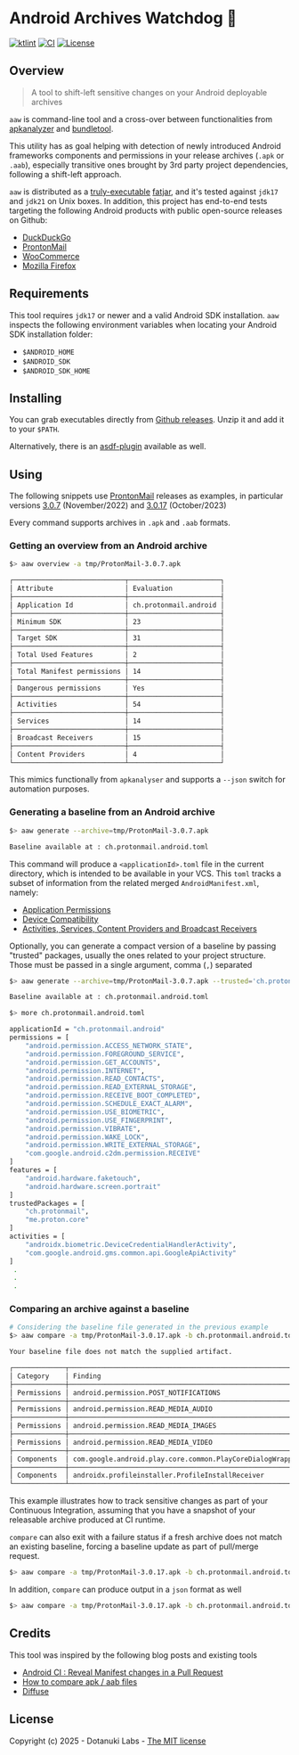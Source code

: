 # Android Archives Watchdog 🐶

[![ktlint](https://img.shields.io/badge/code%20style-%E2%9D%A4-FF4081.svg)](https://ktlint.github.io/)
[![CI](https://github.com/dotanuki-labs/android-archives-watchdog/actions/workflows/ci.yaml/badge.svg)](https://github.com/dotanuki-labs/android-archives-watchdog/actions/workflows/ci.yaml)
[![License](https://img.shields.io/github/license/dotanuki-labs/norris)](https://choosealicense.com/licenses/mit)

## Overview

> A tool to shift-left sensitive changes on your Android deployable archives

`aaw` is command-line tool and a cross-over between functionalities from
[apkanalyzer](https://developer.android.com/tools/apkanalyzer) and
[bundletool](https://developer.android.com/tools/bundletool).

This utility has as goal helping with detection of newly introduced Android frameworks
components and permissions in your release archives (`.apk` or `.aab`), especially transitive
ones brought by 3rd party project dependencies, following a shift-left approach.

`aaw` is distributed as a
[truly-executable](https://skife.org/java/unix/2011/06/20/really_executable_jars.html)
[fatjar](https://gradleup.com/shadow), and
it's tested against `jdk17` and `jdk21` on Unix boxes. In addition, this project has
end-to-end tests targeting the following Android products with public open-source releases
on Github:

- [DuckDuckGo](https://github.com/duckduckgo/Android)
- [ProntonMail](https://github.com/ProtonMail/proton-mail-android)
- [WooCommerce](https://github.com/woocommerce/woocommerce-android)
- [Mozilla Firefox](https://github.com/mozilla-mobile/firefox-android)

## Requirements

This tool requires `jdk17` or newer and a valid Android SDK installation. `aaw` inspects the
following environment variables when locating your Android SDK installation folder:

- `$ANDROID_HOME`
- `$ANDROID_SDK`
- `$ANDROID_SDK_HOME`

## Installing

You can grab executables directly from
[Github releases](https://github.com/dotanuki-labs/android-archives-watchdog/releases).
Unzip it and add it to your `$PATH`.

Alternatively, there is an
[asdf-plugin](https://github.com/dotanuki-labs/asdf-aaw)
available as well.

## Using

The following snippets use
[ProntonMail](https://github.com/ProtonMail/proton-mail-android)
releases as examples, in particular versions
[3.0.7](https://github.com/ProtonMail/proton-mail-android/releases/tag/3.0.7) (November/2022) and
[3.0.17](https://github.com/ProtonMail/proton-mail-android/releases/tag/3.0.17) (October/2023)

Every command supports archives in `.apk` and `.aab` formats.

### Getting an overview from an Android archive

```bash
$> aaw overview -a tmp/ProtonMail-3.0.7.apk

┌────────────────────────────┬───────────────────────┐
│ Attribute                  │ Evaluation            │
├────────────────────────────┼───────────────────────┤
│ Application Id             │ ch.protonmail.android │
├────────────────────────────┼───────────────────────┤
│ Minimum SDK                │ 23                    │
├────────────────────────────┼───────────────────────┤
│ Target SDK                 │ 31                    │
├────────────────────────────┼───────────────────────┤
│ Total Used Features        │ 2                     │
├────────────────────────────┼───────────────────────┤
│ Total Manifest permissions │ 14                    │
├────────────────────────────┼───────────────────────┤
│ Dangerous permissions      │ Yes                   │
├────────────────────────────┼───────────────────────┤
│ Activities                 │ 54                    │
├────────────────────────────┼───────────────────────┤
│ Services                   │ 14                    │
├────────────────────────────┼───────────────────────┤
│ Broadcast Receivers        │ 15                    │
├────────────────────────────┼───────────────────────┤
│ Content Providers          │ 4                     │
└────────────────────────────┴───────────────────────┘
```

This mimics functionally from `apkanalyser` and supports a `--json` switch for
automation purposes.

### Generating a baseline from an Android archive

```bash
$> aaw generate --archive=tmp/ProtonMail-3.0.7.apk

Baseline available at : ch.protonmail.android.toml

```

This command will produce a `<applicationId>.toml` file in the current directory, which is
intended to be available in your VCS. This `toml` tracks a subset of information from the
related merged `AndroidManifest.xml`, namely:

- [Application Permissions](https://developer.android.com/guide/topics/manifest/manifest-intro#perms)
- [Device Compatibility](https://developer.android.com/guide/topics/manifest/manifest-intro#compatibility)
- [Activities, Services, Content Providers and Broadcast Receivers](https://developer.android.com/guide/topics/manifest/manifest-intro#components)

Optionally, you can generate a compact version of a baseline by passing "trusted" packages,
usually the ones related to your project structure. Those must be passed in a single argument,
comma (`,`) separated

```bash
$> aaw generate --archive=tmp/ProtonMail-3.0.7.apk --trusted='ch.protonmail,me.proton.core'

Baseline available at : ch.protonmail.android.toml

$> more ch.protonmail.android.toml

applicationId = "ch.protonmail.android"
permissions = [
    "android.permission.ACCESS_NETWORK_STATE",
    "android.permission.FOREGROUND_SERVICE",
    "android.permission.GET_ACCOUNTS",
    "android.permission.INTERNET",
    "android.permission.READ_CONTACTS",
    "android.permission.READ_EXTERNAL_STORAGE",
    "android.permission.RECEIVE_BOOT_COMPLETED",
    "android.permission.SCHEDULE_EXACT_ALARM",
    "android.permission.USE_BIOMETRIC",
    "android.permission.USE_FINGERPRINT",
    "android.permission.VIBRATE",
    "android.permission.WAKE_LOCK",
    "android.permission.WRITE_EXTERNAL_STORAGE",
    "com.google.android.c2dm.permission.RECEIVE"
]
features = [
    "android.hardware.faketouch",
    "android.hardware.screen.portrait"
]
trustedPackages = [
    "ch.protonmail",
    "me.proton.core"
]
activities = [
    "androidx.biometric.DeviceCredentialHandlerActivity",
    "com.google.android.gms.common.api.GoogleApiActivity"
]
 .
 .
 .

```

### Comparing an archive against a baseline

```bash
# Considering the baseline file generated in the previous example
$> aaw compare -a tmp/ProtonMail-3.0.17.apk -b ch.protonmail.android.toml

Your baseline file does not match the supplied artifact.

┌─────────────┬───────────────────────────────────────────────────────────────────┬────────────┐
│ Category    │ Finding                                                           │ Missing at │
├─────────────┼───────────────────────────────────────────────────────────────────┼────────────┤
│ Permissions │ android.permission.POST_NOTIFICATIONS                             │ Baseline   │
├─────────────┼───────────────────────────────────────────────────────────────────┼────────────┤
│ Permissions │ android.permission.READ_MEDIA_AUDIO                               │ Baseline   │
├─────────────┼───────────────────────────────────────────────────────────────────┼────────────┤
│ Permissions │ android.permission.READ_MEDIA_IMAGES                              │ Baseline   │
├─────────────┼───────────────────────────────────────────────────────────────────┼────────────┤
│ Permissions │ android.permission.READ_MEDIA_VIDEO                               │ Baseline   │
├─────────────┼───────────────────────────────────────────────────────────────────┼────────────┤
│ Components  │ com.google.android.play.core.common.PlayCoreDialogWrapperActivity │ Baseline   │
├─────────────┼───────────────────────────────────────────────────────────────────┼────────────┤
│ Components  │ androidx.profileinstaller.ProfileInstallReceiver                  │ Baseline   │
└─────────────┴───────────────────────────────────────────────────────────────────┴────────────┘

```

This example illustrates how to track sensitive changes as part of your Continuous Integration,
assuming that you have a snapshot of your releasable archive produced at CI runtime.

`compare` can also exit with a failure status if a fresh archive does not match an existing
baseline, forcing a baseline update as part of pull/merge request.

```bash
$> aaw compare -a tmp/ProtonMail-3.0.17.apk -b ch.protonmail.android.toml --fail
```

In addition, `compare` can produce output in a `json` format as well

```bash
$> aaw compare -a tmp/ProtonMail-3.0.17.apk -b ch.protonmail.android.toml --json
```

## Credits

This tool was inspired by the following blog posts and existing tools

- [Android CI : Reveal Manifest changes in a Pull Request](https://proandroiddev.com/android-ci-reveal-manifest-changes-in-a-pull-request-a5cdd0600afa)
- [How to compare apk / aab files](https://medium.com/bumble-tech/how-to-compare-apk-aab-files-par-1634563a5af6)
- [Diffuse](https://github.com/JakeWharton/diffuse)

## License

Copyright (c) 2025 - Dotanuki Labs - [The MIT license](https://choosealicense.com/licenses/mit/)
